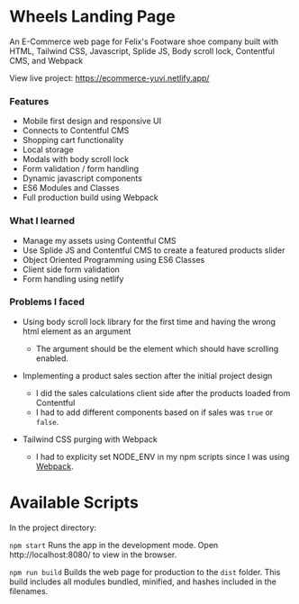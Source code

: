 # Wheels Landing Page

An E-Commerce web page for Felix's Footware shoe company built with HTML, Tailwind CSS, Javascript, Splide JS, Body scroll lock, Contentful CMS, and Webpack

View live project: https://ecommerce-yuvi.netlify.app/

### Features

- Mobile first design and responsive UI
- Connects to Contentful CMS
- Shopping cart functionality
- Local storage
- Modals with body scroll lock
- Form validation / form handling
- Dynamic javascript components
- ES6 Modules and Classes
- Full production build using Webpack

### What I learned

- Manage my assets using Contentful CMS
- Use Splide JS and Contentful CMS to create a featured products slider
- Object Oriented Programming using ES6 Classes
- Client side form validation
- Form handling using netlify

### Problems I faced

- Using body scroll lock library for the first time and having the wrong html element as an argument
  - The argument should be the element which should have scrolling enabled.
  
- Implementing a product sales section after the initial project design
  - I did the sales calculations client side after the products loaded from Contentful
  - I had to add different components based on if sales was `true` or `false`.
  
- Tailwind CSS purging with Webpack
  - I had to explicity set NODE_ENV in my npm scripts since I was using <a  href="https://webpack.js.org/guides/production/#specify-the-mode"  target="_blank">Webpack</a>.

# Available Scripts

In the project directory:

`npm start`
Runs the app in the development mode.
Open http://localhost:8080/ to view in the browser.

`npm run build`
Builds the web page for production to the `dist` folder.
This build includes all modules bundled, minified, and hashes included in the filenames.
